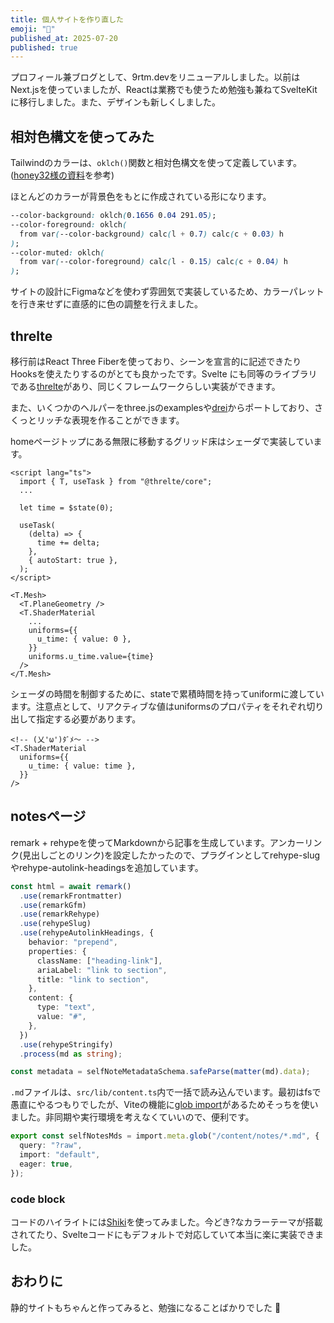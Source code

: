 ```yaml
---
title: 個人サイトを作り直した
emoji: "📒"
published_at: 2025-07-20
published: true
---
```


プロフィール兼ブログとして、9rtm.devをリニューアルしました。以前はNext.jsを使っていましたが、Reactは業務でも使うため勉強も兼ねてSvelteKitに移行しました。また、デザインも新しくしました。

## 相対色構文を使ってみた

Tailwindのカラーは、`oklch()`関数と相対色構文を使って定義しています。([honey32様の資料](https://speakerdeck.com/honey32/xiang-dui-se-gou-wen-x-oklch-gajian-yi-de-nakaraparetutodukurinibian-li-najian?slide=13)を参考)

ほとんどのカラーが背景色をもとに作成されている形になります。

```css
--color-background: oklch(0.1656 0.04 291.05);
--color-foreground: oklch(
  from var(--color-background) calc(l + 0.7) calc(c + 0.03) h
);
--color-muted: oklch(
  from var(--color-foreground) calc(l - 0.15) calc(c + 0.04) h
);
```

サイトの設計にFigmaなどを使わず雰囲気で実装しているため、カラーパレットを行き来せずに直感的に色の調整を行えました。

## threlte

移行前はReact Three Fiberを使っており、シーンを宣言的に記述できたりHooksを使えたりするのがとても良かったです。Svelte にも同等のライブラリである[threlte](https://threlte.xyz/)があり、同じくフレームワークらしい実装ができます。

また、いくつかのヘルパーをthree.jsのexamplesや[drei](https://drei.docs.pmnd.rs/getting-started/introduction)からポートしており、さくっとリッチな表現を作ることができます。

homeページトップにある無限に移動するグリッド床はシェーダで実装しています。

```svelte
<script lang="ts">
  import { T, useTask } from "@threlte/core";
  ...

  let time = $state(0);

  useTask(
    (delta) => {
      time += delta;
    },
    { autoStart: true },
  );
</script>

<T.Mesh>
  <T.PlaneGeometry />
  <T.ShaderMaterial
    ...
    uniforms={{
      u_time: { value: 0 },
    }}
    uniforms.u_time.value={time}
  />
</T.Mesh>
```

シェーダの時間を制御するために、stateで累積時間を持ってuniformに渡しています。注意点として、リアクティブな値はuniformsのプロパティをそれぞれ切り出して指定する必要があります。

```svelte
<!-- (乂'ω')ﾀﾞﾒ〜 -->
<T.ShaderMaterial
  uniforms={{
    u_time: { value: time },
  }}
/>
```

## notesページ

remark + rehypeを使ってMarkdownから記事を生成しています。アンカーリンク(見出しごとのリンク)を設定したかったので、プラグインとしてrehype-slugやrehype-autolink-headingsを追加しています。

```ts
const html = await remark()
  .use(remarkFrontmatter)
  .use(remarkGfm)
  .use(remarkRehype)
  .use(rehypeSlug)
  .use(rehypeAutolinkHeadings, {
    behavior: "prepend",
    properties: {
      className: ["heading-link"],
      ariaLabel: "link to section",
      title: "link to section",
    },
    content: {
      type: "text",
      value: "#",
    },
  })
  .use(rehypeStringify)
  .process(md as string);

const metadata = selfNoteMetadataSchema.safeParse(matter(md).data);
```

`.md`ファイルは、`src/lib/content.ts`内で一括で読み込んでいます。最初はfsで愚直にやるつもりでしたが、Viteの機能に[glob import](https://vite.dev/guide/features.html#glob-import)があるためそっちを使いました。非同期や実行環境を考えなくていいので、便利です。

```ts
export const selfNotesMds = import.meta.glob("/content/notes/*.md", {
  query: "?raw",
  import: "default",
  eager: true,
});
```

### code block

コードのハイライトには[Shiki](https://shiki.style/)を使ってみました。今どき?なカラーテーマが搭載されてたり、Svelteコードにもデフォルトで対応していて本当に楽に実装できました。

## おわりに

静的サイトもちゃんと作ってみると、勉強になることばかりでした 🤯
